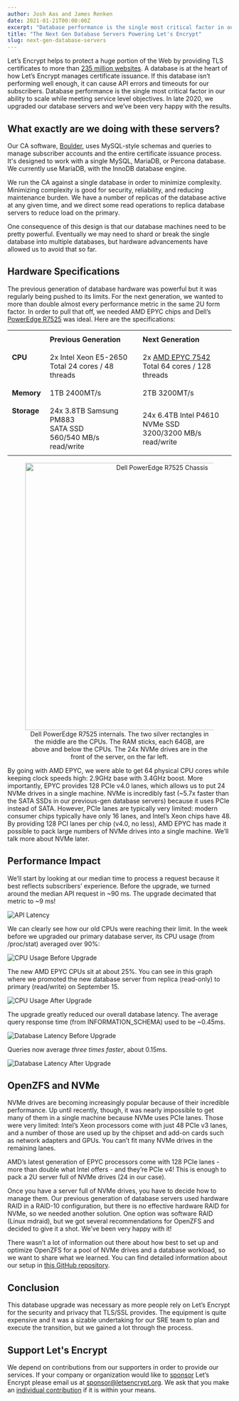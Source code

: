 ```yaml
---
author: Josh Aas and James Renken
date: 2021-01-21T00:00:00Z
excerpt: "Database performance is the single most critical factor in our ability to scale while meeting service level objectives. In late 2020, we upgraded our database servers and we’ve been very happy with the results."
title: "The Next Gen Database Servers Powering Let's Encrypt"
slug: next-gen-database-servers
---
```


Let’s Encrypt helps to protect a huge portion of the Web by providing TLS certificates to more than [235 million websites](https://letsencrypt.org/stats/). A database is at the heart of how Let’s Encrypt manages certificate issuance. If this database isn’t performing well enough, it can cause API errors and timeouts for our subscribers. Database performance is the single most critical factor in our ability to scale while meeting service level objectives. In late 2020, we upgraded our database servers and we’ve been very happy with the results.

## What exactly are we doing with these servers?

Our CA software, [Boulder](https://github.com/letsencrypt/boulder), uses MySQL-style schemas and queries to manage subscriber accounts and the entire certificate issuance process. It's designed to work with a single MySQL, MariaDB, or Percona database. We currently use MariaDB, with the InnoDB database engine.

We run the CA against a single database in order to minimize complexity. Minimizing complexity is good for security, reliability, and reducing maintenance burden. We have a number of replicas of the database active at any given time, and we direct some read operations to replica database servers to reduce load on the primary.

One consequence of this design is that our database machines need to be pretty powerful. Eventually we may need to shard or break the single database into multiple databases, but hardware advancements have allowed us to avoid that so far.

## Hardware Specifications

The previous generation of database hardware was powerful but it was regularly being pushed to its limits. For the next generation, we wanted to more than double almost every performance metric in the same 2U form factor. In order to pull that off, we needed AMD EPYC chips and Dell’s [PowerEdge R7525](https://www.dell.com/en-us/work/shop/cty/pdp/spd/poweredge-r7525/) was ideal. Here are the specifications:

<center>
<table>
	<tr>
		<td style="padding: 10px;"></td>
		<td style="padding: 10px;"><b>Previous Generation</b></td>
		<td style="padding: 10px;"><b>Next Generation</b></td>
	</tr>
	<tr>
		<td style="padding: 10px; vertical-align: top;"><b>CPU</b></td>
		<td style="padding: 10px;">2x Intel Xeon E5-2650<br>Total 24 cores / 48 threads</td>
		<td style="padding: 10px;">2x <a href="https://www.amd.com/en/products/cpu/amd-epyc-7452">AMD EPYC 7542</a><br>Total 64 cores / 128 threads
</td>
	</tr>
	<tr>
		<td style="padding: 10px; vertical-align: top;"><b>Memory</b></td>
		<td style="padding: 10px;">1TB 2400MT/s</td>
		<td style="padding: 10px;">2TB 3200MT/s</td>
	</tr>
	<tr>
		<td style="padding: 10px; vertical-align: top;"><b>Storage</b></td>
		<td style="padding: 10px;">24x 3.8TB Samsung PM883<br>SATA SSD<br>560/540 MB/s read/write</td>
		<td style="padding: 10px;">24x 6.4TB Intel P4610<br>NVMe SSD<br>3200/3200 MB/s read/write</td>
	</tr>
</table>
</center>

<center>
<figure>
<img src="/images/2021.01.21-next-gen-db-chassis.jpg" width="600" alt="Dell PowerEdge R7525 Chassis">
<figcaption>Dell PowerEdge R7525 internals. The two silver rectangles in the middle are the CPUs. The RAM sticks, each 64GB, are above and below the CPUs. The 24x NVMe drives are in the front of the server, on the far left.</figcaption>
</figure>
</center>

By going with AMD EPYC, we were able to get 64 physical CPU cores while keeping clock speeds high: 2.9GHz base with 3.4GHz boost. More importantly, EPYC provides 128 PCIe v4.0 lanes, which allows us to put 24 NVMe drives in a single machine. NVMe is incredibly fast (\~5.7x faster than the SATA SSDs in our previous-gen database servers) because it uses PCIe instead of SATA. However, PCIe lanes are typically very limited: modern consumer chips typically have only 16 lanes, and Intel’s Xeon chips have 48. By providing 128 PCI lanes per chip (v4.0, no less), AMD EPYC has made it possible to pack large numbers of NVMe drives into a single machine. We’ll talk more about NVMe later.

## Performance Impact

We’ll start by looking at our median time to process a request because it best reflects subscribers’ experience. Before the upgrade, we turned around the median API request in \~90 ms. The upgrade decimated that metric to \~9 ms!

<p class="text-center"><img src="/images/2021.01.21-next-gen-db-api-latency.png" alt="API Latency"></p>

We can clearly see how our old CPUs were reaching their limit. In the week before we upgraded our primary database server, its CPU usage (from /proc/stat) averaged over 90%:

<p class="text-center"><img src="/images/2021.01.21-next-gen-db-cpu-before.png" alt="CPU Usage Before Upgrade"></p>

The new AMD EPYC CPUs sit at about 25%. You can see in this graph where we promoted the new database server from replica (read-only) to primary (read/write) on September 15.

<p class="text-center"><img src="/images/2021.01.21-next-gen-db-cpu-after.png" alt="CPU Usage After Upgrade"></p>

The upgrade greatly reduced our overall database latency. The average query response time (from INFORMATION_SCHEMA) used to be \~0.45ms.

<p class="text-center"><img src="/images/2021.01.21-next-gen-db-db-latency-before.png" alt="Database Latency Before Upgrade"></p>

Queries now average *three times faster*, about 0.15ms.

<p class="text-center"><img src="/images/2021.01.21-next-gen-db-db-latency-after.png" alt="Database Latency After Upgrade"></p>

## OpenZFS and NVMe

NVMe drives are becoming increasingly popular because of their incredible performance. Up until recently, though, it was nearly impossible to get many of them in a single machine because NVMe uses PCIe lanes. Those were very limited: Intel’s Xeon processors come with just 48 PCIe v3 lanes, and a number of those are used up by the chipset and add-on cards such as network adapters and GPUs. You can’t fit many NVMe drives in the remaining lanes.

AMD’s latest generation of EPYC processors come with 128 PCIe lanes - more than double what Intel offers - and they’re PCIe v4! This is enough to pack a 2U server full of NVMe drives (24 in our case).

Once you have a server full of NVMe drives, you have to decide how to manage them. Our previous generation of database servers used hardware RAID in a RAID-10 configuration, but there is no effective hardware RAID for NVMe, so we needed another solution. One option was software RAID (Linux mdraid), but we got several recommendations for OpenZFS and decided to give it a shot. We’ve been very happy with it!

There wasn’t a lot of information out there about how best to set up and optimize OpenZFS for a pool of NVMe drives and a database workload, so we want to share what we learned. You can find detailed information about our setup in [this GitHub repository](https://github.com/letsencrypt/openzfs-nvme-databases).

## Conclusion

This database upgrade was necessary as more people rely on Let’s Encrypt for the security and privacy that TLS/SSL provides. The equipment is quite expensive and it was a sizable undertaking for our SRE team to plan and execute the transition, but we gained a lot through the process.

## Support Let's Encrypt

We depend on contributions from our supporters in order to provide our services. If your company or organization would like to [sponsor](https://letsencrypt.org/become-a-sponsor/) Let’s Encrypt please email us at [sponsor@letsencrypt.org](mailto:sponsor@letsencrypt.org). We ask that you make an [individual contribution](https://letsencrypt.org/donate/) if it is within your means.
